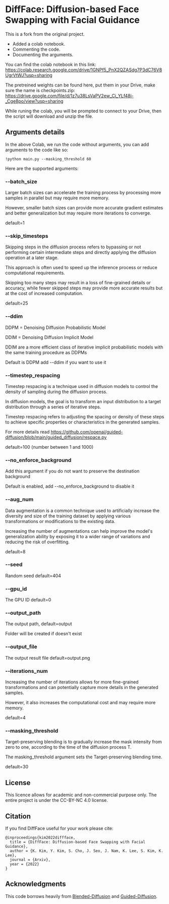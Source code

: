 # DiffFace: Diffusion-based Face Swapping with Facial Guidance

This is a fork from the original project.
- Added a colab notebook.
- Commenting the code.
- Documenting the arguments.

You can find the colab notebook in this link:
https://colab.research.google.com/drive/1GNPf5_PnX2QZASdg7P3dC76V8UgrVtWJ?usp=sharing

The pretreined weights can be found here, put them in your Drive, make sure the name is checkpoints.zip:
https://drive.google.com/file/d/1z7u38LsVaPV2ew_Ci_YLf48i-_Cge8po/view?usp=sharing

While runing the colab, you will be prompted to connect to your Drive, then the script will download and unzip the file.

## Arguments details

In the above Colab, we run the code without arguments, you can add arguments to the code like so:
```
!python main.py --masking_threshold 60
```

Here are the supported arguments:

### --batch_size
Larger batch sizes can accelerate the training process by processing more samples in parallel but may require more memory.

However, smaller batch sizes can provide more accurate gradient estimates and better generalization but may require more iterations to converge.

default=1

### --skip_timesteps
Skipping steps in the diffusion process refers to bypassing or not performing certain intermediate steps and directly applying the diffusion operation at a later stage. 

This approach is often used to speed up the inference process or reduce computational requirements.

Skipping too many steps may result in a loss of fine-grained details or accuracy, while fewer skipped steps may provide more accurate results but at the cost of increased computation.

default=25

### --ddim
DDPM = Denoising Diffusion Probabilistic Model

DDIM = Denoising Diffusion Implicit Model

DDIM are a more efficient class of iterative implicit probabilistic models with the same training procedure as DDPMs

Default is DDPM add --ddim if you want to use it

### --timestep_respacing
Timestep respacing is a technique used in diffusion models to control the density of sampling during the diffusion process. 

In diffusion models, the goal is to transform an input distribution to a target distribution through a series of iterative steps. 

Timestep respacing refers to adjusting the spacing or density of these steps to achieve specific properties or characteristics in the generated samples.

For more details read https://github.com/openai/guided-diffusion/blob/main/guided_diffusion/respace.py

default=100 (number between 1 and 1000)

### --no_enforce_background
Add this argument if you do not want to preserve the destination background

Default is enabled, add --no_enforce_background to disable it

### --aug_num
Data augmentation is a common technique used to artificially increase the diversity and size of the training dataset by applying various transformations or modifications to the existing data.

Increasing the number of augmentations can help improve the model's generalization ability by exposing it to a wider range of variations and reducing the risk of overfitting.

default=8

### --seed
Random seed default=404

### --gpu_id
The GPU ID default=0

### --output_path
The output path, default=output

Folder will be created if doesn't exist

### --output_file
The output result file
default=output.png

### --iterations_num
Increasing the number of iterations allows for more fine-grained transformations and can potentially capture more details in the generated samples.

However, it also increases the computational cost and may require more memory.

default=4

### --masking_threshold
Target-preserving blending is to gradually increase the mask intensity from zero to one, according to the time of the diffusion process T.

The masking_threshold argument sets the Target-preserving blending time.

default=30

## License
This licence allows for academic and non-commercial purpose only. The entire project is under the CC-BY-NC 4.0 license.

## Citation
If you find DiffFace useful for your work please cite:
```
@inproceedings{kim2022diffface,
  title = {DiffFace: Diffusion-based Face Swapping with Facial Guidance},
  author = {K. Kim, Y. Kim, S. Cho, J. Seo, J. Nam, K. Lee, S. Kim, K. Lee},
  journal = {Arxiv},
  year = {2022}
}
```

## Acknowledgments
This code borrows heavily from [Blended-Diffusion](https://github.com/omriav/blended-diffusion) and [Guided-Diffusion](https://github.com/openai/guided-diffusion).

